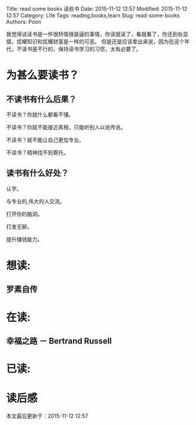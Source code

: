 Title: read some books 读些书
Date: 2015-11-12 12:57
Modified: 2015-11-12 12:57
Category: Life
Tags: reading,books,learn
Slug: read-some-books
Authors: Poon

<!-- ^ -->
我觉得谈读书是一件很矫情很装逼的事情，你读就读了，看就看了，你还到处显摆，炫耀知识和炫耀财富是一样的可恶。
但是还是应该拿出来说，因为在这个年代，不读书是不行的，保持读书学习的习惯，太有必要了。

<!-- $ -->

# 为甚么要读书？

## 不读书有什么后果？


不读书？你就什么都看不懂。


不读书？你就不能接近真相，只能听别人以讹传讹。


不读书？就不能让自己更加专业。


不读书？精神找不到寄托。

## 读书有什么好处？

认字。

与专业的,伟大的人交流。

打开你的脑洞。

打发无聊。

提升赚钱能力。




# 想读:

## 罗素自传

# 在读:

## 幸福之路 － Bertrand Russell

# 已读:

# 读后感

本文最后更新于：2015-11-12 12:57 
